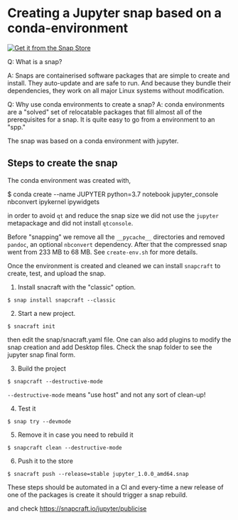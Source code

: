 # Creating a Jupyter snap based on a conda-environment

[![Get it from the Snap Store](https://snapcraft.io/static/images/badges/en/snap-store-black.svg)](https://snapcraft.io/jupyter)

Q: What is a snap?

A: Snaps are containerised software packages that are simple to create and install. They auto-update and are safe to run. And because they bundle their dependencies, they work on all major Linux systems without modification.

Q: Why use conda environments to create a snap?
A: conda environments are a "solved" set of relocatable packages that fill almost all of the prerequisites for a snap. It is quite easy to go from a environment to an "spp."

The snap was based on a conda environment with jupyter.

## Steps to create the snap

The conda environment was created with,

$ conda create --name JUPYTER python=3.7 notebook jupyter_console nbconvert ipykernel ipywidgets

in order to avoid `qt` and reduce the snap size we did not use the `jupyter` metapackage and did not install `qtconsole`.

Before "snapping" we remove all the `__pycache__` directories and removed `pandoc`,
an optional `nbconvert` dependency. After that the compressed snap went from 233 MB to 68 MB.  See `create-env.sh` for more details.

Once the environment is created and cleaned we can install `snapcraft` to create,
test, and upload the snap.

1. Install snacraft with the "classic" option.

```shell
$ snap install snapcraft --classic
```

2. Start a new project.

```shell
$ snacraft init
```

then edit the snap/snacraft.yaml file. One can also add plugins to modify the snap creation and add Desktop files. Check the snap folder to see the jupyter snap final form.

3. Build the project

```shell
$ snapcraft --destructive-mode
```

`--destructive-mode` means "use host" and not any sort of clean-up!

4. Test it

```shell
$ snap try --devmode
```

5. Remove it in case you need to rebuild it

```shell
$ snapcraft clean --destructive-mode
```

6. Push it to the store

```shell
$ snacraft push --release=stable jupyter_1.0.0_amd64.snap
```

These steps should be automated in a CI and every-time a new release of one of the packages is create it should trigger a snap rebuild.

and check https://snapcraft.io/jupyter/publicise
